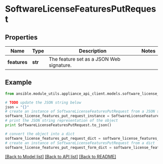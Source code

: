 # SoftwareLicenseFeaturesPutRequest


## Properties

Name | Type | Description | Notes
------------ | ------------- | ------------- | -------------
**features** | **str** | The feature set as a JSON Web signature. | 

## Example

```python
from ansible.module_utils.appliance_api_client.models.software_license_features_put_request import SoftwareLicenseFeaturesPutRequest

# TODO update the JSON string below
json = "{}"
# create an instance of SoftwareLicenseFeaturesPutRequest from a JSON string
software_license_features_put_request_instance = SoftwareLicenseFeaturesPutRequest.from_json(json)
# print the JSON string representation of the object
print SoftwareLicenseFeaturesPutRequest.to_json()

# convert the object into a dict
software_license_features_put_request_dict = software_license_features_put_request_instance.to_dict()
# create an instance of SoftwareLicenseFeaturesPutRequest from a dict
software_license_features_put_request_form_dict = software_license_features_put_request.from_dict(software_license_features_put_request_dict)
```
[[Back to Model list]](../README.md#documentation-for-models) [[Back to API list]](../README.md#documentation-for-api-endpoints) [[Back to README]](../README.md)


